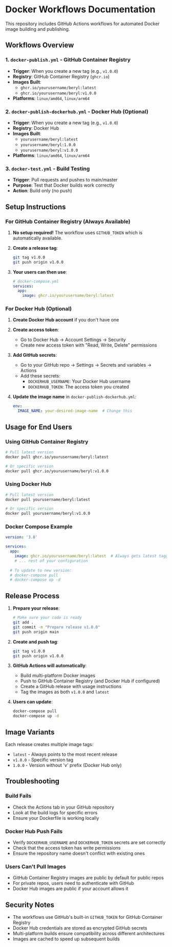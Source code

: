 # Docker Workflows Documentation

This repository includes GitHub Actions workflows for automated Docker image building and publishing.

## Workflows Overview

### 1. `docker-publish.yml` - GitHub Container Registry
- **Trigger**: When you create a new tag (e.g., `v1.0.0`)
- **Registry**: GitHub Container Registry (`ghcr.io`)
- **Images Built**: 
  - `ghcr.io/yourusername/beryl:latest`
  - `ghcr.io/yourusername/beryl:v1.0.0`
- **Platforms**: `linux/amd64`, `linux/arm64`

### 2. `docker-publish-dockerhub.yml` - Docker Hub (Optional)
- **Trigger**: When you create a new tag (e.g., `v1.0.0`)
- **Registry**: Docker Hub
- **Images Built**: 
  - `yourusername/beryl:latest`
  - `yourusername/beryl:1.0.0`
  - `yourusername/beryl:v1.0.0`
- **Platforms**: `linux/amd64`, `linux/arm64`

### 3. `docker-test.yml` - Build Testing
- **Trigger**: Pull requests and pushes to main/master
- **Purpose**: Test that Docker builds work correctly
- **Action**: Build only (no push)

## Setup Instructions

### For GitHub Container Registry (Always Available)

1. **No setup required!** The workflow uses `GITHUB_TOKEN` which is automatically available.

2. **Create a release tag**:
   ```bash
   git tag v1.0.0
   git push origin v1.0.0
   ```

3. **Your users can then use**:
   ```yaml
   # docker-compose.yml
   services:
     app:
       image: ghcr.io/yourusername/beryl:latest
   ```

### For Docker Hub (Optional)

1. **Create Docker Hub account** if you don't have one

2. **Create access token**:
   - Go to Docker Hub → Account Settings → Security
   - Create new access token with "Read, Write, Delete" permissions

3. **Add GitHub secrets**:
   - Go to your GitHub repo → Settings → Secrets and variables → Actions
   - Add these secrets:
     - `DOCKERHUB_USERNAME`: Your Docker Hub username
     - `DOCKERHUB_TOKEN`: The access token you created

4. **Update the image name** in `docker-publish-dockerhub.yml`:
   ```yaml
   env:
     IMAGE_NAME: your-desired-image-name  # Change this
   ```

## Usage for End Users

### Using GitHub Container Registry
```bash
# Pull latest version
docker pull ghcr.io/yourusername/beryl:latest

# Or specific version
docker pull ghcr.io/yourusername/beryl:v1.0.0
```

### Using Docker Hub
```bash
# Pull latest version
docker pull yourusername/beryl:latest

# Or specific version
docker pull yourusername/beryl:v1.0.0
```

### Docker Compose Example
```yaml
version: '3.8'

services:
  app:
    image: ghcr.io/yourusername/beryl:latest  # Always gets latest tagged release
    # ... rest of your configuration
    
  # To update to new version:
  # docker-compose pull
  # docker-compose up -d
```

## Release Process

1. **Prepare your release**:
   ```bash
   # Make sure your code is ready
   git add .
   git commit -m "Prepare release v1.0.0"
   git push origin main
   ```

2. **Create and push tag**:
   ```bash
   git tag v1.0.0
   git push origin v1.0.0
   ```

3. **GitHub Actions will automatically**:
   - Build multi-platform Docker images
   - Push to GitHub Container Registry (and Docker Hub if configured)
   - Create a GitHub release with usage instructions
   - Tag the images as both `v1.0.0` and `latest`

4. **Users can update**:
   ```bash
   docker-compose pull
   docker-compose up -d
   ```

## Image Variants

Each release creates multiple image tags:
- `latest` - Always points to the most recent release
- `v1.0.0` - Specific version tag
- `1.0.0` - Version without 'v' prefix (Docker Hub only)

## Troubleshooting

### Build Fails
- Check the Actions tab in your GitHub repository
- Look at the build logs for specific errors
- Ensure your Dockerfile is working locally

### Docker Hub Push Fails
- Verify `DOCKERHUB_USERNAME` and `DOCKERHUB_TOKEN` secrets are set correctly
- Check that the access token has write permissions
- Ensure the repository name doesn't conflict with existing ones

### Users Can't Pull Images
- GitHub Container Registry images are public by default for public repos
- For private repos, users need to authenticate with GitHub
- Docker Hub images are public if your account allows it

## Security Notes

- The workflows use GitHub's built-in `GITHUB_TOKEN` for GitHub Container Registry
- Docker Hub credentials are stored as encrypted GitHub secrets
- Multi-platform builds ensure compatibility across different architectures
- Images are cached to speed up subsequent builds
